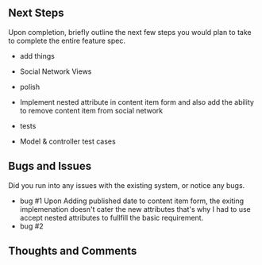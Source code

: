 ## Next Steps

Upon completion, briefly outline the next few steps you would plan to take to complete the entire feature spec.

* add things
 - Social Network Views
* polish
 - Implement nested attribute in content item form and also add the ability to remove content item from social network
* tests
 - Model & controller test cases

## Bugs and Issues

Did you run into any issues with the existing system, or notice any bugs.

* bug #1
 Upon Adding published date to content item form, the exiting implemenation doesn't
 cater the new attributes that's why I had to use accept nested attributes to fullfill the basic requirement.
* bug #2

## Thoughts and Comments



